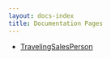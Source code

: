 ```yaml
---
layout: docs-index
title: Documentation Pages
---
```

- [TravelingSalesPerson](TravelingSalesPerson)
